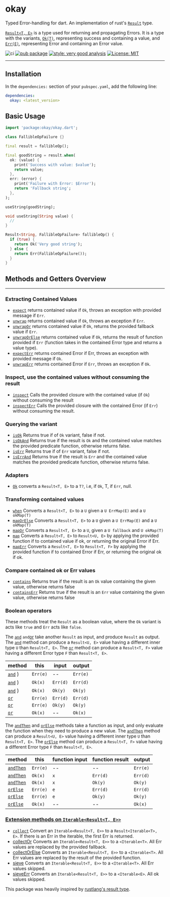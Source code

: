 # okay

Typed Error-handling for dart. An implementation of rust's [`Result`][result_link] type.

[`Result<T, E>`](https://pub.dev/documentation/okay/latest/okay/Result-class.html) is a type used for returning and propagating Errors. It is a type with the variants, [`Ok(T)`](https://pub.dev/documentation/okay/latest/okay/ok.html), representing success and containing a value, and [`Err(E)`](https://pub.dev/documentation/okay/latest/okay/Err.html), representing Error and containing an Error value.

![ci](https://github.com/0xba1/okay/actions/workflows/okay.yml/badge.svg)
[![pub package][pub_badge]][pub_link]
[![style: very good analysis][very_good_analysis_badge]][very_good_analysis_link]
[![License: MIT][license_badge]][license_link]

---

## Installation

In the `dependencies:` section of your `pubspec.yaml`, add the following line:

```yaml
dependencies:
  okay: <latest_version>
```

## Basic Usage

```dart
import 'package:okay/okay.dart';

class FallibleOpFailure {}

final result = fallibleOp();

final goodString = result.when(
  ok: (value) {
    print('Success with value: $value');
    return value;
  },
  err: (error) {
    print('Failure with Error: $Error');
    return 'Fallback string';
  },
);

useString(goodString);

void useString(String value) {
  //
}

Result<String, FallibleOpFailure> fallibleOp() {
  if (true) {
    return Ok('Very good string');
  } else {
    return Err(FallibleOpFailure());
  }
}
```

## Methods and Getters Overview

---

### Extracting Contained Values

- [`expect`](https://pub.dev/documentation/okay/latest/okay/Result/expect.html) returns contained value if `Ok`, throws an exception with provided message if `Err`.
- [`unwrap`](https://pub.dev/documentation/okay/latest/okay/Result/unwrap.html) returns contained value if `Ok`, throws an exception if `Err`.
- [`unwrapOr`](https://pub.dev/documentation/okay/latest/okay/Result/unwrapOr.html) returns contained value if `Ok`, returns the provided fallback value if `Err`.
- [`unwrapOrElse`](https://pub.dev/documentation/okay/latest/okay/Result/unwrapOrElse.html) returns contained value if `Ok`, returns the result of function provided if `Err` (function takes in the contained Error type and returns a value type).
- [`expectErr`](https://pub.dev/documentation/okay/latest/okay/Result/expectErr.html) returns contained Error if Err, throws an exception with provided message if `Ok`.
- [`unwrapErr`](https://pub.dev/documentation/okay/latest/okay/Result/unwrapErr.html) returns contained Error if `Err`, throws an exception if `Ok`.

### Inspect, use the contained values without consuming the result

- [`inspect`](https://pub.dev/documentation/okay/latest/okay/Result/inspect.html) Calls the provided closure with the contained value (if `Ok`) without consuming the result
- [`inspectErr`](https://pub.dev/documentation/okay/latest/okay/Result/inspectErr.html) Calls the provided closure with the contained Error (if `Err`) without consuming the result.

### Querying the variant

- [`isOk`](https://pub.dev/documentation/okay/latest/okay/Result/isOk.html) Returns true if of `Ok` variant, false if not.
- [`isOkAnd`](https://pub.dev/documentation/okay/latest/okay/Result/isOkAnd.html) Returns true if the result is `Ok` and the contained value matches the provided predicate function, otherwise returns false.
- [`isErr`](https://pub.dev/documentation/okay/latest/okay/Result/isErr.html) Returns true if of `Err` variant, false if not.
- [`isErrAnd`](https://pub.dev/documentation/okay/latest/okay/Result/isErrAnd.html) Returns true if the result is `Err` and the contained value matches the provided predicate function, otherwise returns false.

### Adapters

- [`Ok`](https://pub.dev/documentation/okay/latest/okay/Result/ok.html) converts a `Result<T, E>` to a `T?`, i.e, if `Ok`, T, if `Err`, null.

### Transforming contained values

- [`when`](https://pub.dev/documentation/okay/latest/okay/Result/when.html) Converts a `Result<T, E>` to a `U` given a `U ErrMap(E)` and a `U okMap(T)`
- [`mapOrElse`](https://pub.dev/documentation/okay/latest/okay/Result/mapOrElse.html) Converts a `Result<T, E>` to a `U` given a `U ErrMap(E)` and a `U okMap(T)`
- [`mapOr`](https://pub.dev/documentation/okay/latest/okay/Result/mapOr.html) Converts a `Result<T, E>` to a `U`, given a `U fallback` and `U okMap(T)`
- [`map`](https://pub.dev/documentation/okay/latest/okay/Result/map.html) Converts a `Result<T, E>` to `Result<U, E>` by applying the provided function if to contained value if ok, or returning the original Error if Err.
- [`mapErr`](https://pub.dev/documentation/okay/latest/okay/Result/mapErr.html) Converts a `Result<T, E>` to `Result<T, F>` by applying the provided function if to contained Error if Err, or returning the original ok if ok.

### Compare contained ok or Err values

- [`contains`](https://pub.dev/documentation/okay/latest/okay/Result/contains.html) Returns true if the result is an `Ok` value containing the given value, otherwise returns false
- [`containsErr`](https://pub.dev/documentation/okay/latest/okay/Result/containsErr.html) Returns true if the result is an `Err` value containing the given value, otherwise returns false

### Boolean operators

These methods treat the `Result` as a boolean value, where the `Ok` variant is acts like `true` and `Err` acts like `false`.

The [`and`](https://pub.dev/documentation/okay/latest/okay/Result/and.html) `and`[or](https://pub.dev/documentation/okay/latest/okay/Result/or.html) take another `Result` as input, and produce `Result` as output. The [`and`](https://pub.dev/documentation/okay/latest/okay/Result/and.html) method can produce a `Result<U, E>` value having a different inner type `U` than `Result<T, E>`. The [`or`](https://pub.dev/documentation/okay/latest/okay/Result/or.html) method can produce a `Result<T, F>` value having a different Error type `F` than `Result<T, E>`.

| method                                                                    | this     | input    | output   |
| ------------------------------------------------------------------------- | -------- | -------- | -------- |
| [`and`](https://pub.dev/documentation/okay/latest/okay/Result/and.html) ) | `Err(e)` | --       | `Err(e)` |
| [`and`](https://pub.dev/documentation/okay/latest/okay/Result/and.html) ) | `Ok(x)`  | `Err(d)` | `Err(d)` |
| [`and`](https://pub.dev/documentation/okay/latest/okay/Result/and.html) ) | `Ok(x)`  | `Ok(y)`  | `Ok(y)`  |
| [`or`](https://pub.dev/documentation/okay/latest/okay/Result/or.html)     | `Err(e)` | `Err(d)` | `Err(d)` |
| [`or`](https://pub.dev/documentation/okay/latest/okay/Result/or.html)     | `Err(e)` | `Ok(y)`  | `Ok(y)`  |
| [`or`](https://pub.dev/documentation/okay/latest/okay/Result/or.html)     | `Ok(x)`  | --       | `Ok(x)`  |

The [`andThen`](https://pub.dev/documentation/okay/latest/okay/Result/andThen.html) and [`orElse`](https://pub.dev/documentation/okay/latest/okay/Result/orElse.html) methods take a function as input, and only evaluate the function when they need to produce a new value. The [`andThen`](https://pub.dev/documentation/okay/latest/okay/Result/andThen.html) method can produce a `Result<U, E>` value having a different inner type `U` than `Result<T, E>`. The [`orElse`](https://pub.dev/documentation/okay/latest/okay/Result/orElse.html) method can produce a `Result<T, F>` value having a different Error type `F` than `Result<T, E>`.

| method                                                                          | this     | function input | function result | output   |
| ------------------------------------------------------------------------------- | -------- | -------------- | --------------- | -------- |
| [`andThen`](https://pub.dev/documentation/okay/latest/okay/Result/andThen.html) | `Err(e)` | --             | --              | `Err(e)` |
| [`andThen`](https://pub.dev/documentation/okay/latest/okay/Result/andThen.html) | `Ok(x)`  | `x`            | `Err(d)`        | `Err(d)` |
| [`andThen`](https://pub.dev/documentation/okay/latest/okay/Result/andThen.html) | `Ok(x)`  | `x`            | `Ok(y)`         | `Ok(y)`  |
| [`orElse`](https://pub.dev/documentation/okay/latest/okay/Result/orElse.html)   | `Err(e)` | `e`            | `Err(d)`        | `Err(d)` |
| [`orElse`](https://pub.dev/documentation/okay/latest/okay/Result/orElse.html)   | `Err(e)` | `e`            | `Ok(y)`         | `Ok(y)`  |
| [`orElse`](https://pub.dev/documentation/okay/latest/okay/Result/orElse.html)   | `Ok(x)`  | --             | --              | `Ok(x)`  |

### [Extension methods on `Iterable<Result<T, E>>`](https://pub.dev/documentation/okay/latest/okay/Collect.html)

- [`collect`](https://pub.dev/documentation/okay/latest/okay/Collect/collect.html) Convert an `Iterable<Result<T, E>>` to a `Result<Iterable<T>, E>`. If there is an Err in the iterable, the first Err is returned.
- [collectOr](https://pub.dev/documentation/okay/latest/okay/Collect/collectOr.html) Converts an `Iterable<Result<T, E>>` to a `<Iterable<T>`. All Err values are replaced by the provided fallback.
- [collectOrElse](https://pub.dev/documentation/okay/latest/okay/Collect/collectOrElse.html) Converts an `Iterable<Result<T, E>>` to a `<Iterable<T>`. All Err values are replaced by the result of the provided function.
- [sieve](https://pub.dev/documentation/okay/latest/okay/Collect/sieve.html) Converts an `Iterable<Result<T, E>>` to a `<Iterable<T>`. All Err values skipped.
- [sieveErr](https://pub.dev/documentation/okay/latest/okay/Collect/sieveErr.html) Converts an `Iterable<Result<T, E>>` to a `<Iterable<E>`. All ok values skipped.

[ci_badge]: https://github.com/0xba1/okay/actions/workflows/okay.yml/badge.svg
[very_good_analysis_badge]: https://img.shields.io/badge/style-very_good_analysis-B22C89.svg
[very_good_analysis_link]: https://pub.dev/packages/very_good_analysis
[pub_badge]: https://img.shields.io/pub/v/okay
[pub_link]: https://pub.dev/packages/okay
[license_badge]: https://img.shields.io/badge/license-MIT-blue.svg
[license_link]: https://opensource.org/licenses/MIT
[result_link]: https://doc.rust-lang.org/std/result/index.html
[coverage_badge]: https://raw.githubusercontent.com/0xba1/okay/b9311276cdc3a77071f18cb8a487368f8435f35c/.assets/coverage_badge.svg

This package was heavily inspired by [rustlang's result type][result_link].
